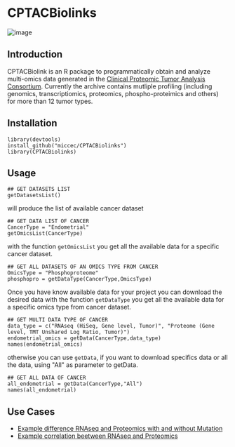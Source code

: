 # CPTACBiolinks
![image](vignettes/Uimages/CTPACBiolinks.png)
## Introduction
CPTACBiolink is an R package to programmatically obtain and analyze multi-omics data generated in the  [Clinical Proteomic Tumor Analysis Consortium](https://proteomics.cancer.gov/programs/cptac).
Currently the archive contains mutliple profiling (including genomics, transcriptiomics, proteomics, phospho-proteimics and others) for more than 12 tumor types.
## Installation
```
library(devtools)
install_github("miccec/CPTACBiolinks")
library(CPTACBiolinks)
```

## Usage

```
## GET DATASETS LIST
getDatasetsList()
```
will produce the list of available cancer dataset

```
## GET DATA LIST OF CANCER
CancerType = "Endometrial"
getOmicsList(CancerType)

```
with the function `getOmicsList` you get all the available data for a specific cancer dataset.

```
## GET ALL DATASETS OF AN OMICS TYPE FROM CANCER
OmicsType = "Phosphoproteome"
phosphopro = getDataType(CancerType,OmicsType)
```

Once you have know available data for your  project you can download the desired data with the function `getDataType` you get all the available data for a specific omics type from cancer dataset.

```
## GET MULTI DATA TYPE OF CANCER
data_type = c("RNAseq (HiSeq, Gene level, Tumor)", "Proteome (Gene level, TMT Unshared Log Ratio, Tumor)")
endometrial_omics = getData(CancerType,data_type)
names(endometrial_omics)
```
otherwise you can use ```getData```, if you want to download specifics data or all the data, using "All" as parameter to getData.

```
## GET ALL DATA OF CANCER
all_endometrial = getData(CancerType,"All")
names(all_endometrial)
```

## Use Cases

* [Example difference RNAseq and Proteomics with and without Mutation](https://github.com/miccec/CPTACBiolinks/blob/main/vignettes/useCase.md)
* [Example correlation beetween RNAseq and Proteomics](https://github.com/miccec/CPTACBiolinks/blob/main/vignettes/useCase2.md)
